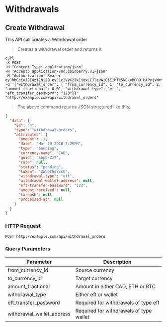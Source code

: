 # Withdrawals

## Create Withdrawal

This API call creates a Withdrawal order

> Creates a withdrawal order and returns it

```shell
curl 
-X POST
-H "Content-Type: application/json"
-H "Accept: application/vnd.coinberry.v1+json"
-H "Authorization: Bearer eyJhbGciOiJIUzI1NiJ9.eyJ1c2VyX2lkIjoxLCJleHAiOjE1MTk5NDkyMDR9.MAPyjxWmxGndSP6U0R5j7LMjnXAKTE7gYge61beJngs"
-d '{"withdrawal_order": { "from_currency_id": 1, "to_currency_id": 2, "amount_fractional": 0.01, "withdrawal_type": "eft", "eft_transfer_password": "123"}}'
"http://example.com/api/withdrawal_orders"
```

> The above command returns JSON structured like this:

```json
{
  "data": {
    "id": "4",
    "type": "withdrawal-orders",
    "attributes": {
      "amount": -1,
      "date": "Mar 19 2018 3:20PM",
      "type": "Sending",
      "currency-name": "CAD",
      "guid": "SbpD-ZzT",
      "rate": null,
      "status": "pending",
      "token": "ZWboCheYcCQ",
      "withdrawal-type": "eft",
      "withdrawal-wallet-address": null,
      "eft-transfer-password": "123",
      "amount-received": null,
      "tx-hash": null,
      "processed-at": null
    }
  }
}
```

### HTTP Request

`POST http://example.com/api/withdrawal_orders`

### Query Parameters

Parameter | Description |
--------- | ----------- |
from_currency_id | Source currency  |
to_currency_id | Target currency |
amount_fractional | Amount in either CAD, ETH or BTC |
withdrawal_type | Either eft or wallet
eft_transfer_password | Required for withdrawals of type eft
withdrawal_wallet_address | Required for withdrawals of type wallet




